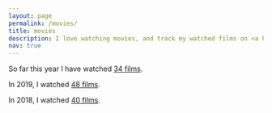 ```yaml
---
layout: page
permalink: /movies/
title: movies
description: I love watching movies, and track my watched films on <a href="https://letterboxd.com/z_rebecca/films/diary/">letterboxd</a>.
nav: true
---
```


So far this year I have watched <a href="https://letterboxd.com/z_rebecca/films/diary/for/2020/">34 films</a>.

In 2019, I watched <a href="https://letterboxd.com/z_rebecca/films/diary/for/2019/">48 films</a>.

In 2018, I watched <a href="https://letterboxd.com/z_rebecca/films/diary/for/2018/">40 films</a>.
